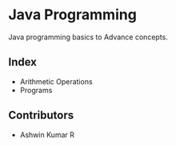 # Java Programming 
Java programming basics to Advance concepts.

## Index
- Arithmetic Operations
- Programs


## Contributors
- Ashwin Kumar R
